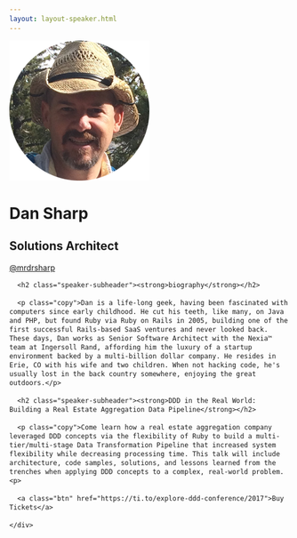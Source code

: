 ```yaml
---
layout: layout-speaker.html
---
```


<div class="container section featured-speaker">
  <div class="row">
    <div class="col-xs-12 col-sm-2 img-container">
      <img class="speaker-page-img" src="../img/speakers/Dan-Sharp-ON.png" />
      </div>
    <div class="col-xs-12 col-sm-10 copy-container">
      <h1 class="speaker-header">Dan Sharp</h1>
      <h2 class="speaker-subtitle">Solutions Architect</h2>
      <p class="copy"><a class="speaker-handle" href="https://twitter.com/@mrdrsharp" target="_blank">@mrdrsharp</a></p>

      <h2 class="speaker-subheader"><strong>biography</strong></h2>

      <p class="copy">Dan is a life-long geek, having been fascinated with computers since early childhood. He cut his teeth, like many, on Java and PHP, but found Ruby via Ruby on Rails in 2005, building one of the first successful Rails-based SaaS ventures and never looked back. These days, Dan works as Senior Software Architect with the Nexia™ team at Ingersoll Rand, affording him the luxury of a startup environment backed by a multi-billion dollar company. He resides in Erie, CO with his wife and two children. When not hacking code, he's usually lost in the back country somewhere, enjoying the great outdoors.</p>

      <h2 class="speaker-subheader"><strong>DDD in the Real World: Building a Real Estate Aggregation Data Pipeline</strong></h2>

      <p class="copy">Come learn how a real estate aggregation company leveraged DDD concepts via the flexibility of Ruby to build a multi-tier/multi-stage Data Transformation Pipeline that increased system flexibility while decreasing processing time. This talk will include architecture, code samples, solutions, and lessons learned from the trenches when applying DDD concepts to a complex, real-world problem.<p>

      <a class="btn" href="https://ti.to/explore-ddd-conference/2017">Buy Tickets</a>

    </div>
</div>
</div>
